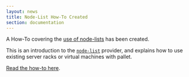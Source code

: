 ```yaml
---
layout: news
title: Node-List How-To Created
section: documentation
---
```


A How-To covering the [use of node-lists][nodelist] has been created.

This is an introduction to the [`node-list`][api] provider, and explains how to
use existing server racks or virtual machines with pallet.

[Read the how-to here][nodelist].

[nodelist]: http://palletops.com/doc/how-tos/using-pallet-with-existing-servers "Pallet Node-List How-To"
[api]: http://palletops.com/pallet/api/0.6/pallet.compute.node-list.html "Pallet Node-List Provider API"
